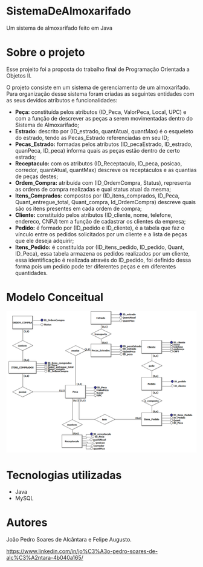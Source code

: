 # SistemaDeAlmoxarifado
Um sistema de almoxarifado feito em Java

# Sobre o projeto

Esse projeito foi a proposta do trabalho final de Programação Orientada a Objetos II.

O projeto consiste em um sistema de gerenciamento de um almoxarifado. Para
organização desse sistema foram criadas as seguintes entidades com as seus devidos atributos e
funcionalidades:
- <b>Peça:</b> constituída pelos atributos (ID_Peca, ValorPeca, Local, UPC) e com a função de
descrever as peças a serem movimentadas dentro do Sistema de Almoxarifado;
- <b>Estrado:</b> descrito por (ID_estrado, quantAtual, quantMax) é o esqueleto do estrado, tendo as
Pecas_Estrado referenciadas em seu ID;
- <b>Pecas_Estrado:</b> formadas pelos atributos (ID_pecaEstrado, ID_estrado, quanPeca, ID_peca)
informa quais as peças estão dentro de certo estrado;
- <b>Receptaculo:</b> com os atributos (ID_Receptaculo, ID_peca, posicao, corredor, quantAtual,
quantMax) descreve os receptáculos e as quantias de peças destes;
- <b>Ordem_Compra:</b> atribuída com (ID_OrdemCompra, Status), representa as ordens de compra
realizadas e qual status atual da mesma;
- <b>Itens_Comprados:</b> compostos por (ID_itens_comprados, ID_Peca, Quant_entregue_total,
Quant_compra, Id_OrdemCompra) descreve quais são os itens presentes em cada ordem de
compra;
- <b>Cliente:</b> constituído pelos atributos (ID_cliente, nome, telefone, endereco, CNPJ) tem a função
de cadastrar os clientes da empresa;
- <b>Pedido:</b> é formado por (ID_pedido e ID_cliente), é a tabela que faz o vínculo entre os pedidos
solicitados por um cliente e a lista de peças que ele deseja adquirir;
- <b>Itens_Pedido:</b> é constituída por (ID_itens_pedido, ID_pedido, Quant, ID_Peca), essa tabela
armazena os pedidos realizados por um cliente, essa identificação é realizada através do
ID_pedido, foi definido dessa forma pois um pedido pode ter diferentes peças e em diferentes
quantidades.


# Modelo Conceitual

<img src="https://raw.githubusercontent.com/joaopedrosalcantara/SistemaDeAlmoxarifado/main/ModeloConceitual.png" />


# Tecnologias utilizadas

- Java
- MySQL

# Autores

João Pedro Soares de Alcântara e Felipe Augusto.

https://www.linkedin.com/in/jo%C3%A3o-pedro-soares-de-alc%C3%A2ntara-4b040a165/
